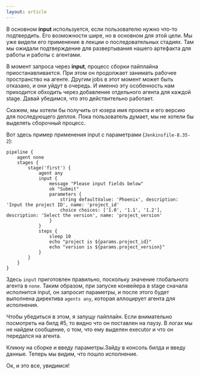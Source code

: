 ```yaml
---
layout: article
---
```

В основном **input** используется, если пользователю нужно что-то подтвердить. Его возможности шире, но в основном для этой цели. Мы уже видели его применение в лекции о последовательных стадиях. Там мы ожидали подтверждение для развертывания нашего артефакта для работы и работы с агентами.

В момент запроса через **input**, процесс сборки пайплайна приостанавливается. При этом он продолжает занимать рабочее пространство на агенте. Другим jobs в этот момент может быть отказано, и они уйдут в очередь. И именно эту особенность нам приходится обходить через добавление отдельного агента для каждой stage. Давай убедимся, что это действительно работает.

Скажем, мы хотели бы получить от юзера имя проекта и его версию для последующего деплоя. Пока пользователь думает, мы не хотели бы выделять сборочный процесс.

Вот здесь пример применения input с параметрами (`Jenkinsfile-8.35-2`):

```
pipeline {
    agent none
    stages {
        stage('first') {
            agent any
            input {
                message "Please input fields below"
                ok "Submit"
                parameters {
                    string defaultValue: 'Phoenix', description: 'Input the project ID', name: 'project_id'
                    choice choices: ['1.0', '1.1', '1.2'], description: 'Select the version', name: 'project_version'
                }
            }
            steps {
                sleep 10
                echo "project is ${params.project_id}"
                echo "version is ${params.project_version}"
            }
        }
    }
}
```

Здесь `input` приготовлен правильно, поскольку значение глобального агента в `none`. Таким образом, при запуске конвейера в stage сначала исполнится input, он запросит параметры, и после этого будет выполнена директива `agents any`, которая аллоцирует агента для исполнения.

Чтобы убедиться в этом, я запущу пайплайн. Если внимательно посмотреть на билд #5, то видно что он поставлен на паузу. В логах мы не найдем сообщение, о том, что ему выделен executor и что он передался на агента. 

Кликну на сборке и введу параметры.Зайду в консоль билда и введу данные. Теперь мы видим, что пошло исполнение.

Ок, и это все, увидимся!
